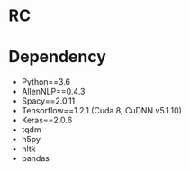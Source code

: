 # RC

# Dependency
- Python==3.6
- AllenNLP==0.4.3
- Spacy==2.0.11
- Tensorflow==1.2.1 (Cuda 8, CuDNN v5.1.10)
- Keras==2.0.6
- tqdm
- h5py
- nltk
- pandas